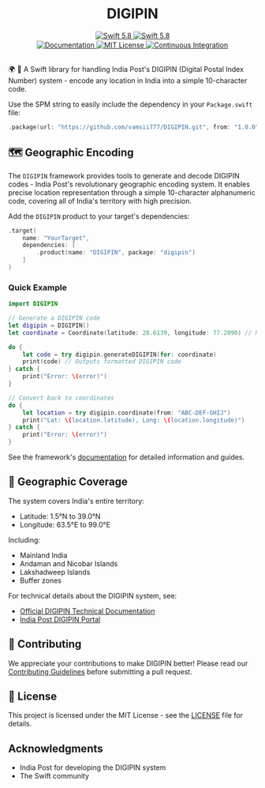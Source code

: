 <div align="center">
    <h1>DIGIPIN</h1>
    <a href="https://swift.org">
        <img src="https://img.shields.io/endpoint?url=https%3A%2F%2Fswiftpackageindex.com%2Fapi%2Fpackages%2Fvamsii777%2FDIGIPIN%2Fbadge%3Ftype%3Dswift-versions" alt="Swift 5.8">
    </a>
    <a href="https://github.com/vamsii777/DIGIPIN/actions/workflows/test.yml">
        <img src="https://img.shields.io/endpoint?url=https%3A%2F%2Fswiftpackageindex.com%2Fapi%2Fpackages%2Fvamsii777%2FDIGIPIN%2Fbadge%3Ftype%3Dswift-versions" alt="Swift 5.8">
    </a>
</div>
<div align="center" style="margin-top: 2px;">
    <a href="https://swiftpackageindex.com/vamsii777/DIGIPIN/documentation">
        <img src="https://img.shields.io/badge/read_the-docs-2ea44f?logo=readthedocs&logoColor=white" alt="Documentation">
    </a>
    <a href="LICENSE">
        <img src="https://img.shields.io/badge/license-MIT-blue.svg" alt="MIT License">
    </a>
    <a href="https://github.com/vamsii777/DIGIPIN/actions/workflows/tests.yml">
        <img src="https://img.shields.io/github/actions/workflow/status/vamsii777/DIGIPIN/tests.yml?event=push&style=flat&logo=github&label=tests" alt="Continuous Integration">
    </a>
</div>
<br>

🌍 📍 A Swift library for handling India Post's DIGIPIN (Digital Postal Index Number) system - encode any location in India into a simple 10-character code.

Use the SPM string to easily include the dependency in your `Package.swift` file:

```swift
.package(url: "https://github.com/vamsii777/DIGIPIN.git", from: "1.0.0")
```

## 🗺️ Geographic Encoding

The `DIGIPIN` framework provides tools to generate and decode DIGIPIN codes - India Post's revolutionary geographic encoding system. It enables precise location representation through a simple 10-character alphanumeric code, covering all of India's territory with high precision.

Add the `DIGIPIN` product to your target's dependencies:

```swift
.target(
    name: "YourTarget",
    dependencies: [
        .product(name: "DIGIPIN", package: "digipin")
    ]
)
```

### Quick Example

```swift
import DIGIPIN

// Generate a DIGIPIN code
let digipin = DIGIPIN()
let coordinate = Coordinate(latitude: 28.6139, longitude: 77.2090) // New Delhi

do {
    let code = try digipin.generateDIGIPIN(for: coordinate)
    print(code) // Outputs formatted DIGIPIN code
} catch {
    print("Error: \(error)")
}

// Convert back to coordinates
do {
    let location = try digipin.coordinate(from: "ABC-DEF-GHIJ")
    print("Lat: \(location.latitude), Long: \(location.longitude)")
} catch {
    print("Error: \(error)")
}
```

See the framework's [documentation](https://swiftpackageindex.com/vamsii777/DIGIPIN/documentation) for detailed information and guides.

## 📍 Geographic Coverage

The system covers India's entire territory:
- Latitude: 1.5°N to 39.0°N
- Longitude: 63.5°E to 99.0°E

Including:
- Mainland India
- Andaman and Nicobar Islands
- Lakshadweep Islands
- Buffer zones

For technical details about the DIGIPIN system, see:
- [Official DIGIPIN Technical Documentation](https://www.indiapost.gov.in/Navigation_Documents/Static_Navigation/DIGIPIN%20Technical%20Document%20Final%20English.pdf)
- [India Post DIGIPIN Portal](https://www.indiapost.gov.in)



## 🤝 Contributing

We appreciate your contributions to make DIGIPIN better! Please read our [Contributing Guidelines](CONTRIBUTING.md) before submitting a pull request.

## 📄 License

This project is licensed under the MIT License - see the [LICENSE](LICENSE) file for details.

## Acknowledgments

- India Post for developing the DIGIPIN system
- The Swift community
